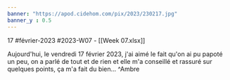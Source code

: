 ```yaml
---
banner: "https://apod.cidehom.com/pix/2023/230217.jpg"
banner_y : 0.5
---
```

17 #février-2023 #2023-W07 - [[Week 07.xlsx]]


Aujourd'hui, le vendredi 17 février 2023, j'ai aimé le fait qu'on ai pu papoté un peu, on a parlé de tout et de rien et elle m'a conseillé et rassuré sur quelques points, ça m'a fait du bien... ^Ambre